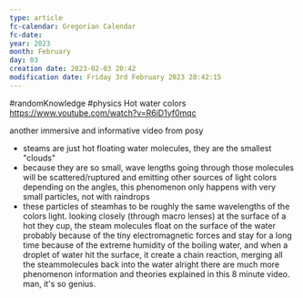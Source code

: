 ```yaml
---
type: article
fc-calendar: Gregorian Calendar
fc-date: 
year: 2023
month: February
day: 03
creation date: 2023-02-03 20:42
modification date: Friday 3rd February 2023 20:42:15
---
```

#randomKnowledge #physics
Hot water colors
https://www.youtube.com/watch?v=R6iD1yf0mqc

another immersive and informative video from posy

- steams are just hot floating water molecules, they are the smallest "clouds"
- because they are so small, wave lengths going through those molecules will be scattered/ruptured and emitting other sources of light colors depending on the angles, this phenomenon only happens with very small particles, not with raindrops
- these particles of steamhas to be roughly the same wavelengths of the colors light. looking closely (through macro lenses) at the surface of a hot they cup, the steam molecules float on the surface of the water probably because of the tiny electromagnetic forces and stay for a long time because of the extreme humidity of the boiling water, and when a droplet of water hit the surface, it create a chain reaction, merging all the steammolecules back into the water 
alright there are much more phenomenon  information and theories explained in this 8 minute video. man, it's so genius.
